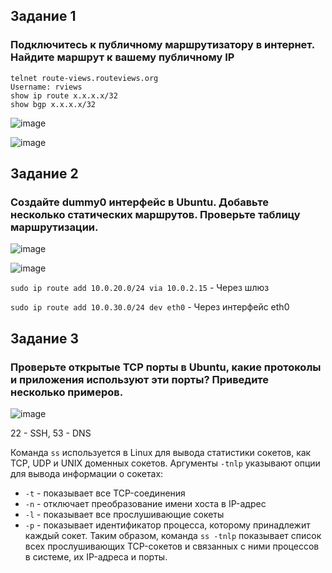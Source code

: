 ## Задание 1
### Подключитесь к публичному маршрутизатору в интернет. Найдите маршрут к вашему публичному IP

```
telnet route-views.routeviews.org
Username: rviews
show ip route x.x.x.x/32
show bgp x.x.x.x/32
```
![image](https://user-images.githubusercontent.com/126553776/234511738-2de2b6e1-95c4-439f-9cdb-5d7c49ce69ca.png)

![image](https://user-images.githubusercontent.com/126553776/234512170-1e795140-aaa0-46b2-9a78-472f985f8ae8.png)

## Задание 2
### Создайте dummy0 интерфейс в Ubuntu. Добавьте несколько статических маршрутов. Проверьте таблицу маршрутизации.

![image](https://user-images.githubusercontent.com/126553776/234526209-41fdd0ad-f541-479b-b762-189e8c4bab31.png)

![image](https://user-images.githubusercontent.com/126553776/234526604-3866e554-40dd-4896-b115-4db8c7efb027.png)

`sudo ip route add 10.0.20.0/24 via 10.0.2.15` - Через шлюз

`sudo ip route add 10.0.30.0/24 dev eth0` - Через интерфейс eth0

## Задание 3
### Проверьте открытые TCP порты в Ubuntu, какие протоколы и приложения используют эти порты? Приведите несколько примеров.

![image](https://user-images.githubusercontent.com/126553776/234529615-2d275e1d-2235-42d5-81c7-e52eb319fcca.png)

22 - SSH, 53 - DNS

Команда `ss` используется в Linux для вывода статистики сокетов, как TCP, UDP и UNIX доменных сокетов. Аргументы `-tnlp` указывают опции для вывода информации о сокетах:

- `-t` - показывает все TCP-соединения
- `-n` - отключает преобразование имени хоста в IP-адрес
- `-l` - показывает все прослушивающие сокеты
- `-p` - показывает идентификатор процесса, которому принадлежит каждый сокет. Таким образом, команда `ss -tnlp` показывает список всех прослушивающих TCP-сокетов и связанных с ними процессов в системе, их IP-адреса и порты.
